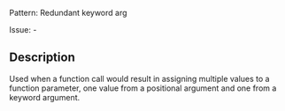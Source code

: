 Pattern: Redundant keyword arg

Issue: -

## Description

Used when a function call would result in assigning multiple values to a function parameter, one value from a positional argument and one from a keyword argument.